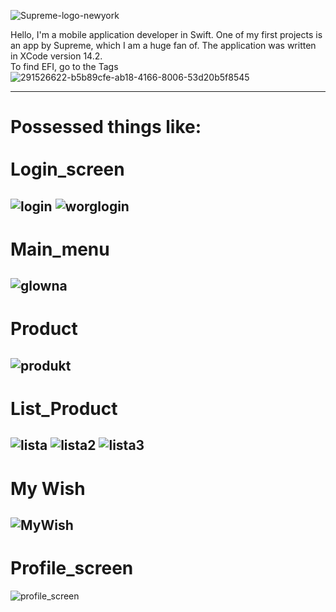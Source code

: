 
![Supreme-logo-newyork](https://github.com/kosmit10/SwiftUI-Supreme-shop/assets/92518400/f7dd2022-5a24-400f-8f3e-7210f0e0363f)

Hello, I'm a mobile application 
developer in Swift. One of my first 
projects is an app by Supreme,
which I am a huge fan of.
The application was written 
in XCode version 14.2.<br>
To find EFI, go to the Tags
![291526622-b5b89cfe-ab18-4166-8006-53d20b5f8545](https://github.com/kosmit10/SwiftUI-Supreme-shop/assets/92518400/502218b4-3d80-4a90-b6b8-60336f32f97b)

-----------------------

# Possessed things like: <br><br> Login_screen

![login](https://github.com/kosmit10/SwiftUI-Supreme-shop/assets/92518400/561d4216-b615-4146-a539-9e2e1643edf8)
![worglogin](https://github.com/kosmit10/SwiftUI-Supreme-shop/assets/92518400/307c684c-5b6f-4b0d-9cad-d099e8dc37a1)
-----------------------

# Main_menu

![glowna](https://github.com/kosmit10/SwiftUI-Supreme-shop/assets/92518400/ca686437-71c6-4b58-98fd-e1505b1db9b3)
-----------------------

# Product
![produkt](https://github.com/kosmit10/SwiftUI-Supreme-shop/assets/92518400/38302be8-b6c6-4ac0-bb1e-0b28d89a1213)
-----------------------

# List_Product
![lista](https://github.com/kosmit10/SwiftUI-Supreme-shop/assets/92518400/76f00661-2570-4536-91b9-e72755a84629)
![lista2](https://github.com/kosmit10/SwiftUI-Supreme-shop/assets/92518400/738d7b9e-32d6-4209-99ed-6d5323946050)
![lista3](https://github.com/kosmit10/SwiftUI-Supreme-shop/assets/92518400/8f063526-f2d5-4e54-b77f-edb16862b447)
-----------------------

 # My Wish
 ![MyWish](https://github.com/kosmit10/SwiftUI-Supreme-shop/assets/92518400/2c01884c-31ed-4c06-90f2-86c9d115661d)
-----------------------

# Profile_screen
![profile_screen](https://github.com/kosmit10/SwiftUI-Supreme-shop/assets/92518400/094b7b81-47ea-4ea7-9868-07b7e28a7ecd)



